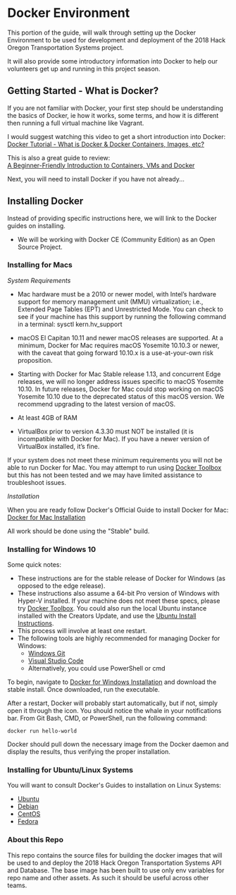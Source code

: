 # Docker Environment

This portion of the guide, will walk through setting up the Docker Environment to be used for development and deployment of the 2018 Hack Oregon Transportation Systems project.

It will also provide some introductory information into Docker to help our volunteers get up and running in this project season.

## Getting Started - What is Docker?

If you are not familiar with Docker, your first step should be understanding the basics of Docker, ie how it works, some terms, and how it is different then running a full virtual machine like Vagrant.

I would suggest watching this video to get a short introduction into Docker:  
[Docker Tutorial - What is Docker & Docker Containers, Images, etc?](https://www.youtube.com/watch?v=pGYAg7TMmp0)


This is also a great guide to review:  
[A Beginner-Friendly Introduction to Containers, VMs and Docker](https://medium.freecodecamp.org/a-beginner-friendly-introduction-to-containers-vms-and-docker-79a9e3e119b)

Next, you will need to install Docker if you have not already...


## Installing Docker

Instead of providing specific instructions here, we will link to the Docker guides on installing.

* We will be working with Docker CE (Community Edition) as an Open Source Project.

### Installing for Macs

*System Requirements*

* Mac hardware must be a 2010 or newer model, with Intel’s hardware support for memory management unit (MMU) virtualization; i.e., Extended Page Tables (EPT) and Unrestricted Mode. You can check to see if your machine has this support by running the following command in a terminal: sysctl kern.hv_support

* macOS El Capitan 10.11 and newer macOS releases are supported. At a minimum, Docker for Mac requires macOS Yosemite 10.10.3 or newer, with the caveat that going forward 10.10.x is a use-at-your-own risk proposition.

* Starting with Docker for Mac Stable release 1.13, and concurrent Edge releases, we will no longer address issues specific to macOS Yosemite 10.10. In future releases, Docker for Mac could stop working on macOS Yosemite 10.10 due to the deprecated status of this macOS version. We recommend upgrading to the latest version of macOS.

* At least 4GB of RAM

* VirtualBox prior to version 4.3.30 must NOT be installed (it is incompatible with Docker for Mac). If you have a newer version of VirtualBox installed, it’s fine.

If your system does not meet these minimum requirements you will not be able to run Docker for Mac. You may attempt to run using [Docker Toolbox](https://docs.docker.com/toolbox/overview/) but this has not been tested and we may have limited assistance to troubleshoot issues.

*Installation*

When you are ready follow Docker's Official Guide to install Docker for Mac:  
[Docker for Mac Installation](https://docs.docker.com/docker-for-mac/install/)

All work should be done using the "Stable" build.

### Installing for Windows 10
Some quick notes:

* These instructions are for the stable release of Docker for Windows (as opposed to the edge release).
* These instructions also assume a 64-bit Pro version of Windows with Hyper-V installed. If your machine does not meet these specs, please try [Docker Toolbox](https://docs.docker.com/toolbox/overview/). You could also run the local Ubuntu instance installed with the Creators Update, and use the [Ubuntu Install Instructions](https://docs.docker.com/engine/installation/linux/docker-ce/ubuntu/).
* This process will involve at least one restart.
* The following tools are highly recommended for managing Docker for Windows:
    * [Windows Git](https://git-scm.com/download/win)
    * [Visual Studio Code](https://code.visualstudio.com/)
    * Alternatively, you could use PowerShell or cmd

To begin, navigate to [Docker for Windows Installation](https://docs.docker.com/docker-for-windows/install/#download-docker-for-windows) and download the stable install. Once downloaded, run the executable.

After a restart, Docker will probably start automatically, but if not, simply open it through the icon. You should notice the whale in your notifications bar. From Git Bash, CMD, or PowerShell, run the following command:

```
docker run hello-world
```

Docker should pull down the necessary image from the Docker daemon and display the results, thus verifying the proper installation.

### Installing for Ubuntu/Linux Systems

You will want to consult Docker's Guides to installation on Linux Systems:

* [Ubuntu](https://docs.docker.com/engine/installation/linux/docker-ce/ubuntu/)
* [Debian](https://docs.docker.com/engine/installation/linux/docker-ce/debian/)
* [CentOS](https://docs.docker.com/engine/installation/linux/docker-ce/centos/)
* [Fedora](https://docs.docker.com/engine/installation/linux/docker-ce/fedora/)

### About this Repo

This repo contains the source files for building the docker images that will be used to and deploy the 2018 Hack Oregon Transportation Systems API and Database. The base image has been built to use only env variables for repo name and other assets. As such it should be useful across other teams.

